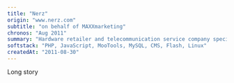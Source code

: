 ```yaml
---
title: "Nerz"
origin: "www.nerz.com"
subtitle: "on behalf of MAXXmarketing"
chronos: "Aug 2011"
summary: "Hardware retailer and telecommunication service company specializing in radio, mobile, network, and video surveillance systems."
softstack: "PHP, JavaScript, MooTools, MySQL, CMS, Flash, Linux"
createdAt: "2011-08-30"
---
```


Long story
